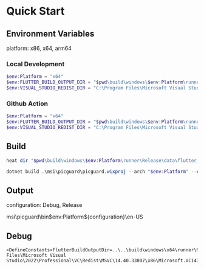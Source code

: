 # Quick Start

## Environment Variables

platform: x86, x64, arm64

### Local Development

```powershell
$env:Platform = "x64"
$env:FLUTTER_BUILD_OUTPUT_DIR = "$pwd\build\windows\$env:Platform\runner\Release"
$env:VISUAL_STUDIO_REDIST_DIR = "C:\Program Files\Microsoft Visual Studio\2022\Professional\VC\Redist\MSVC\14.40.33807\$env:Platform\Microsoft.VC143.CRT"
```

### Github Action

```powershell
$env:Platform = "x64"
$env:FLUTTER_BUILD_OUTPUT_DIR = "$pwd\build\windows\$env:Platform\runner\Release"
$env:VISUAL_STUDIO_REDIST_DIR = "C:\Program Files\Microsoft Visual Studio\2022\Enterprise\VC\Redist\MSVC\14.40.33807\$env:Platform\Microsoft.VC143.CRT"
```

## Build

```powershell
heat dir "$pwd\build\windows\$env:Platform\runner\Release\data\flutter_assets\fonts" -cg AssetComponents -gg -o "$pwd\msi\picguard\AppFonts.wxs"
```

```powershell
dotnet build .\msi\picguard\picguard.wixproj --arch "$env:Platform" --configuration Release
```

## Output

configuration: Debug, Release

msi\picguard\bin\$env:Platform\${configuration}\en-US

## Debug

```text
<DefineConstants>FlutterBuildOutputDir=..\..\build\windows\x64\runner\Release;VisualStudoRedistDir=C:\Program Files\Microsoft Visual Studio\2022\Professional\VC\Redist\MSVC\14.40.33807\x86\Microsoft.VC143.CRT</DefineConstants>
```
